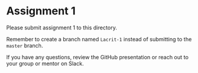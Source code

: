 # Assignment 1

Please submit assignment 1 to this directory.

Remember to create a branch named `Lacrit-1` 
instead of submitting to the `master` branch.

If you have any questions, review the GitHub presentation or reach
out to your group or mentor on Slack.
